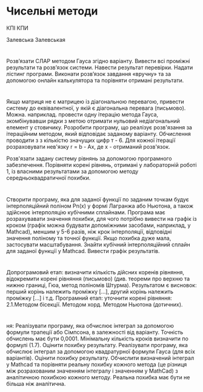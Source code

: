 # Чисельні методи
КПІ КПИ

Залевська Залевськая

#
Розв’язати СЛАР методом Гауса згідно варіанту. Вивести всі проміжні результати та розв’язок системи. Навести результат перевірки. Надати лістинг програми. Виконати розв’язок завдання «вручну» та за допомогою онлайн калькулятора та порівняти отримані результати. 
#
Якщо матриця не є матрицею із діагональною перевагою, привести систему до
еквівалентної, у якій є діагональна перевага (письмово). Можна. наприклад. провести одну
ітерацію метода Гауса, зкомбінувавши рядки з метою отримати нульовий недіагональний
елемент у стовичику. Розробити програму, що реалізує розв'язання за ітераційним методом,
який відповідає заданому варіанту. Обчислення проводити з з кількістю значущих цифр т -
6. Для кожної ітерації розраховувати нев'язку r = b - Ах, де х - отриманий розв'язок.

Розв'язати задану систему рівнянь за допомогою програмного забезпечення.
Порівняти корені рівнянь, отримані у лабораторній роботі 1, із власними
результатами за допомогою методу середньоквадратичної похибки.
#
Створити програму, яка для заданої функції по заданим точкам будує інтерполяційний поліном Pn(x) у формі Лагранжа або Ньютона, а також здійснює інтерполяцію кубічними сплайнами.
Програма має розрахувавати значення похибки, для чого потрібно вивести на графік із кроком (графік можна будувати допоміжними засобами, наприклад, у Mathcad), меншим у 5-6 разів, ніж крок інтерполяції, відповідні значення поліному та точної функції. Якщо похибка дуже мала, застосувати масштабування.
Знайти кубічний інтерполяційний сплайн для заданої функції у Mathcad. Вивести графік результатів.
#
Допрограмовий етап: визначити кількість дійсних коренів рівняння, відокремити корені рівняння (письмово) (див. теореми про верхню та нижню границі, Гюа, метод поліномів Штурма). Результатом є висновок: перший корінь належить проміжку […], другий корінь належить проміжку […] і т.д.
Програмний етап: уточнити корені рівняння: 2.1.Методом бісекції.
Методом хорд.
Методом Ньютона (дотичних).
#
ня:
Реалізувати програму, яка обчислює інтеграл за допомогою формули трапеції або Сімпсона, в залежності від варіанту. Точність обчислень має бути 0,0001. Мінімальну кількість кроків визначити по формулі (1.7). Оцінити похибку результату.
Реалізувати програму, яка обчислює інтеграл за допомогою квадратурної формули Гауса (для всіх варіантів). Оцінити похибку результату.
Обчислити визначений інтеграл у Mathcad та порівняти реальну похибку кожного метода (це різниця між розрахованим значенням інтегралу і значенням у MathCad) з аналітичною похибкою кожного методу. Реальна похибка має бути не більша ніж аналітична.
